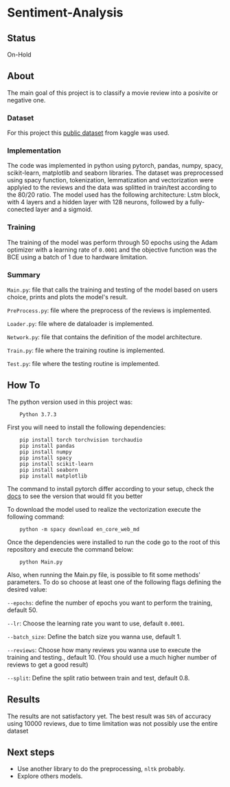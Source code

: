 # Sentiment-Analysis

## Status

On-Hold

## About

The main goal of this project is to classify a movie review into a posivite or negative one.

### Dataset
For this project this [public dataset](https://www.kaggle.com/datasets/lakshmi25npathi/imdb-dataset-of-50k-movie-reviews) from kaggle was used.

### Implementation
The code was implemented in python using pytorch, pandas, numpy, spacy, scikit-learn, matplotlib and seaborn libraries. The dataset was preprocessed using spacy function, tokenization, lemmatization and vectorization were applyied to the reviews and the data was splitted in train/test according to the 80/20 ratio. The model used has the following architecture: Lstm block, with 4 layers and a hidden layer with 128 neurons, followed by a fully-conected layer and a sigmoid.

### Training
The training of the model was perform through 50 epochs using the Adam optimizer with a learning rate of ``` 0.0001 ``` and the objective function was the BCE using a batch of 1 due to hardware limitation. 

### Summary
`Main.py`: file that calls the training and testing of the model based on users choice, prints and plots the model's result.

`PreProcess.py`: file where the preprocess of the reviews is implemented.

`Loader.py`: file where de dataloader is implemented.

`Network.py`: file that contains the definition of the model architecture.

`Train.py`: file where the training routine is implemented.

`Test.py`: file where the testing routine is implemented.

## How To
The python version used in this project was:
```
    Python 3.7.3
```

First you will need to install the following dependencies:
``` 
    pip install torch torchvision torchaudio
    pip install pandas
    pip install numpy
    pip install spacy
    pip install scikit-learn
    pip install seaborn
    pip install matplotlib
```
The command to install pytorch differ according to your setup, check the [docs](https://pytorch.org/get-started/locally/) to see the version that would fit you better

To download the model used to realize the vectorization execute the following command:
``` 
    python -m spacy download en_core_web_md
```

Once the dependencies were installed to run the code go to the root of this repository and execute the command below:
``` 
    python Main.py
```

Also, when running the Main.py file, is possible to fit some methods' parameters. To do so choose at least one of the following flags defining the desired value:

`--epochs`: define the number of epochs you want to perform the training, default 50.

`--lr`: Choose the learning rate you want to use, default `0.0001`.

`--batch_size`: Define the batch size you wanna use, default 1.

`--reviews`: Choose how many reviews you wanna use to execute the training and testing., default 10. (You should use a much higher number of reviews to get a good result) 

`--split`: Define the split ratio between train and test, default 0.8.

## Results

The results are not satisfactory yet. The best result was `58%` of accuracy using 10000 reviews, due to time limitation was not possibly use the entire dataset

## Next steps

- Use another library to do the preprocessing, `nltk` probably.
- Explore others models.
